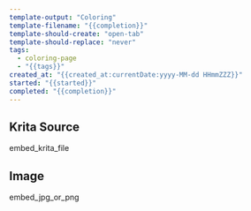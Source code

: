 ```yaml
---
template-output: "Coloring"
template-filename: "{{completion}}"
template-should-create: "open-tab"
template-should-replace: "never"
tags: 
  - coloring-page
  - "{{tags}}"
created_at: "{{created_at:currentDate:yyyy-MM-dd HHmmZZZ}}"
started: "{{started}}"
completed: "{{completion}}"
---
```

## Krita Source
embed_krita_file

## Image
embed_jpg_or_png